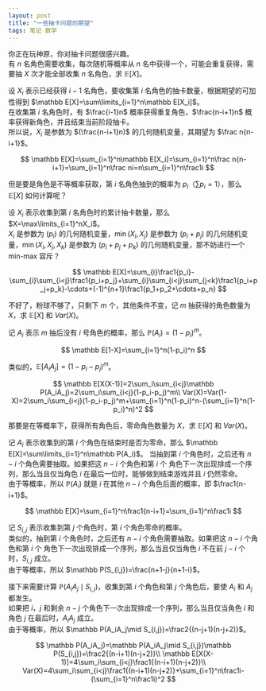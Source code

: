 ```yaml
---
layout: post
title: "一些抽卡问题的期望"
tags: 笔记 数学
---
```


你正在玩神原，你对抽卡问题很感兴趣。  
有 $n$ 名角色需要收集，每次随机等概率从 $n$ 名中获得一个，可能会重复获得，需要抽 $X$ 次才能全部收集 $n$ 名角色，求 $\mathbb E[X]$。

设 $X_i$ 表示已经获得 $i-1$ 名角色，要收集第 $i$ 名角色的抽卡数量，根据期望的可加性得到 $\mathbb E[X]=\sum\limits_{i=1}^n\mathbb E[X_i]$。  
在收集第 $i$ 名角色时，有 $\frac{i-1}n$ 概率获得重复角色，$\frac{n-i+1}n$ 概率获得新角色，并且结束当前阶段抽卡。  
所以说，$X_i$ 是参数为 $(\frac{n-i+1}n)$ 的几何随机变量，其期望为 $\frac n{n-i+1}$。

$$
\mathbb E[X]=\sum_{i=1}^n\mathbb E[X_i]=\sum_{i=1}^n\frac n{n-i+1}=\sum_{i=1}^n\frac ni=n\sum_{i=1}^n\frac1i
$$

但是要是角色是不等概率获取，第 $i$ 名角色抽到的概率为 $p_i$（$\sum p_i=1$），那么 $\mathbb E[X]$ 如何计算呢？

设 $X_i$ 表示收集到第 $i$ 名角色时的累计抽卡数量，那么 $X=\max\limits_{i=1}^nX_i$。  
$X_i$ 是参数为 $(p_i)$ 的几何随机变量，$\min(X_i,X_j)$ 是参数为 $(p_i+p_j)$ 的几何随机变量，$\min(X_i,X_j,X_k)$ 是参数为 $(p_i+p_j+p_k)$ 的几何随机变量，那不妨进行一个 min-max 容斥？

$$
\mathbb E[X]=\sum_{i}\frac1{p_i}-\sum_{i}\sum_{i<j}\frac1{p_i+p_j}+\sum_{i}\sum_{i<j}\sum_{j<k}\frac1{p_i+p_j+p_k}-\cdots+(-1)^{n+1}\frac1{p_1+p_2+\cdots+p_n}
$$

不好了，粉球不够了，只剩下 $m$ 个，其他条件不变，记 $m$ 抽获得的角色数量为 $X$，求 $\mathbb E[X]$ 和 $Var(X)$。

记 $A_i$ 表示 $m$ 抽后没有 $i$ 号角色的概率，那么 $\mathbb P(A_i)=(1-p_i)^m$。

$$
\mathbb E[1-X]=\sum_{i=1}^n(1-p_i)^n
$$

类似的，$\mathbb E[A_iA_j]=(1-p_i-p_j)^m$。

$$
\mathbb E[X(X-1)]=2\sum_i\sum_{i<j}\mathbb P(A_iA_j)=2\sum_i\sum_{i<j}(1-p_i-p_j)^m\\
Var(X)=Var(1-X)=2\sum_i\sum_{i<j}(1-p_i-p_j)^m+\sum_{i=1}^n(1-p_i)^n-(\sum_{i=1}^n(1-p_i)^n)^2
$$

那要是在等概率下，获得所有角色后，零命角色数量为 $X$，求 $\mathbb E[X]$ 和 $Var(X)$。

记 $A_i$ 表示收集到的第 $i$ 个角色在结束时是否为零命，那么 $\mathbb E[X]=\sum\limits_{i=1}^n\mathbb P(A_i)$。
当抽到第 $i$ 个角色时，之后还有 $n-i$ 个角色需要抽取。如果把这 $n-i$ 个角色和第 $i$ 个 角色下一次出现排成一个序列，那么当且仅当角色 $i$ 在最后一位时，能够做到结束游戏并且 $i$ 仍然零命。  
由于等概率，所以 $\mathbb P(A_i)$ 就是 $i$ 在其他 $n-i$ 个角色后面的概率，即 $\frac1{n-i+1}$。

$$
\mathbb E[X]=\sum_{i=1}^n\frac1{n-i+1}=\sum_{i=1}^n\frac1i
$$

记 $S_{i,j}$ 表示收集到第 $j$ 个角色时，第 $i$ 个角色零命的概率。  
类似的，抽到第 $i$ 个角色时，之后还有 $n-i$ 个角色需要抽取。如果把这 $n-i$ 个角色和第 $i$ 个 角色下一次出现排成一个序列，那么当且仅当角色 $i$ 不在前 $j-i$ 个时，$S_{i,j}$ 成立。  
由于等概率，所以 $\mathbb P(S_{i,j})=\frac{n+1-j}{n+1-i}$。

接下来需要计算 $\mathbb P(A_iA_j\mid S_{i,j})$，收集到第 $i$ 个角色和第 $j$ 个角色后，要使 $A_i$ 和 $A_j$ 都发生。  
如果把 $i$，$j$ 和剩余 $n-j$ 个角色下一次出现排成一个序列，那么当且仅当角色 $i$ 和角色 $j$ 在最后时，$A_iA_j$ 成立。  
由于等概率，所以 $\mathbb P(A_iA_j\mid S_{i,j})=\frac2{(n-j+1)(n-j+2)}$。

$$
\mathbb P(A_iA_j)=\mathbb P(A_iA_j\mid S_{i,j})\mathbb P(S_{i,j})=\frac2{(n-i+1)(n-j+2)}\\
\mathbb E[X(X-1)]=4\sum_i\sum_{i<j}\frac1{(n-i+1)(n-j+2)}\\
Var(X)=4\sum_i\sum_{i<j}\frac1{(n-i+1)(n-j+2)}+\sum_{i=1}^n\frac1i-(\sum_{i=1}^n\frac1i)^2
$$